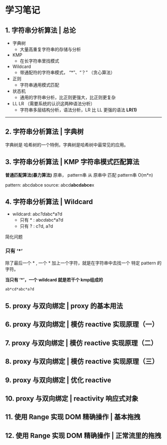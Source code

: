 # 学习笔记

## 1. 字符串分析算法 | 总论

- 字典树
  - 大量高重复字符串的存储与分析
- KMP
  - 在长字符串里找模式
- Wildcard
  - 带通配符的字符串模式， “*”、“？”
  （贪心算法）
- 正则
  - 字符串通用模式匹配
- 状态机
  - 通用的字符串分析，比正则更强大，比正则更复杂
- LL LR （需要系统的认识这两种语法分析）
  - 字符串多层结构分析，语法分析，LR 比 LL 更强的语法
  **LR(1)**

---

## 2. 字符串分析算法 | 字典树

字典树是 哈希树的一个特例，字典树是哈希树中最常见的应用。

## 3. 字符串分析算法 | KMP 字符串模式匹配算法

**普通匹配算法(暴力算法)**
原串， pattern串
从 原串中 匹配 pattern串   O(m*n)

pattern: abcdabce
source:  abcd**abcdabce**x

## 4. 字符串分析算法 | Wildcard

- wildcard: ab*c?d*abc*a?d
  - 只有 * : ab*cd*abc*a?d
  - 只有 ? : c?d, a?d

简化问题

### 只有 ‘*’

除了最后一个 * , 
一个 * 加上一个字符，就是在字符串中去找一个 特定 pattern 的字符。

**当只有 ‘*’，一个 wildcard 就是若干个 kmp组成的**

```bash
ab*cd*abc*a?d
```

## 5. proxy 与双向绑定 | proxy 的基本用法

## 6. proxy 与双向绑定 | 模仿 reactive 实现原理（一）

## 7. proxy 与双向绑定 | 模仿 reactive 实现原理（二）

## 8. proxy 与双向绑定 | 模仿 reactive 实现原理（三）

## 9. proxy 与双向绑定 | 优化 reactive

## 10. proxy 与双向绑定 | reactivity 响应式对象

## 11. 使用 Range 实现 DOM 精确操作 | 基本拖拽

## 12. 使用 Range 实现 DOM 精确操作 | 正常流里的拖拽

